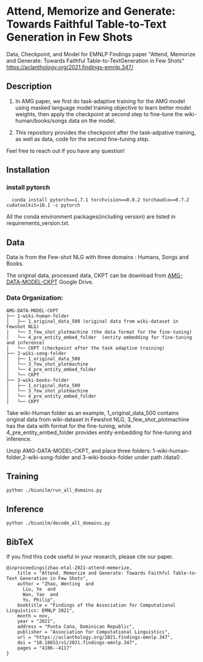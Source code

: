 # Attend, Memorize and Generate: Towards Faithful Table-to-Text Generation in Few Shots
Data, Checkpoint, and Model for EMNLP Findings paper "Attend, Memorize and Generate: Towards Faithful Table-to-TextGeneration in Few Shots" https://aclanthology.org/2021.findings-emnlp.347/

## Description
1. In AMG paper, we first do task-adaptive training for the AMG model using masked language model training objective to learn better model weights, then apply the checkpoint at second step to fine-tune the wiki-human/books/songs data on the model.

2. This repository provides the checkpoint after the task-adpative training, as well as data, code for the second fine-tuning step.

Feel free to reach out if you have any question!

## Installation
### install pytorch
```
  conda install pytorch==1.7.1 torchvision==0.8.2 torchaudio==0.7.2 cudatoolkit=10.1 -c pytorch
```
All the conda environment packages(including version) are listed in requirements_version.txt.

## Data
Data is from the Few-shot NLG with three domains : Humans, Songs and Books.

The original data, processed data, CKPT can be download from [AMG-DATA-MODEL-CKPT](https://drive.google.com/drive/folders/1-EHaDP3L2BYQTO_mekCr9cfkZz1p2-3F?usp=sharing) Google Drive.

### Data Organization:
```
AMG-DATA-MODEL-CKPT
├── 1-wiki-human-folder
│   ├── 1_original_data_500 (original data from wiki-dataset in Fewshot NLG)
│   └── 3_few_shot_plotmachine (the data format for the fine-tuning)
│   └── 4_pre_entity_embed_folder  (entity embedding for fine-tuning and inference)
│   └── CKPT (checkpoint after the task adaptive training)
├── 2-wiki-song-folder
│   ├── 1_original_data_500
│   └── 3_few_shot_plotmachine
│   └── 4_pre_entity_embed_folder
│   └── CKPT
├── 3-wiki-books-folder
│   ├── 1_original_data_500
│   └── 3_few_shot_plotmachine
│   └── 4_pre_entity_embed_folder
│   └── CKPT
```

Take wiki-Human folder as an example, 1_original_data_500 contains original data from wiki-dataset in Fewshot NLG, 3_few_shot_plotmachine has the data with format for the fine-tuning, while 4_pre_entity_embed_folder  provides entity embedding for fine-tuning and inference.

Unzip AMG-DATA-MODEL-CKPT, and place three folders: 1-wiki-human-folder,2-wiki-song-folder and 3-wiki-books-folder under path /data0 .

## Training
```
python ./biunilm/run_all_domains.py
```

## Inference
```
python ./biunilm/decode_all_domains.py
```

## BibTeX
If you find this code useful in your research, please cite our paper.
```
@inproceedings{zhao-etal-2021-attend-memorize,
    title = "Attend, Memorize and Generate: Towards Faithful Table-to-Text Generation in Few Shots",
    author = "Zhao, Wenting  and
      Liu, Ye  and
      Wan, Yao  and
      Yu, Philip",
    booktitle = "Findings of the Association for Computational Linguistics: EMNLP 2021",
    month = nov,
    year = "2021",
    address = "Punta Cana, Dominican Republic",
    publisher = "Association for Computational Linguistics",
    url = "https://aclanthology.org/2021.findings-emnlp.347",
    doi = "10.18653/v1/2021.findings-emnlp.347",
    pages = "4106--4117"
}

```
